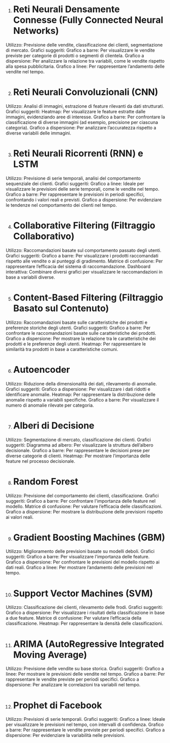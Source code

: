 1. # Reti Neurali Densamente Connesse (Fully Connected Neural Networks)
Utilizzo: Previsione delle vendite, classificazione dei clienti, segmentazione di mercato.
Grafici suggeriti:
Grafico a barre: Per visualizzare le vendite previste per categorie di prodotti o segmenti di clientela.
Grafico a dispersione: Per analizzare la relazione tra variabili, come le vendite rispetto alla spesa pubblicitaria.
Grafico a linee: Per rappresentare l’andamento delle vendite nel tempo.

2. # Reti Neurali Convoluzionali (CNN)
Utilizzo: Analisi di immagini, estrazione di feature rilevanti da dati strutturati.
Grafici suggeriti:
Heatmap: Per visualizzare le feature estratte dalle immagini, evidenziando aree di interesse.
Grafico a barre: Per confrontare la classificazione di diverse immagini (ad esempio, precisione per ciascuna categoria).
Grafico a dispersione: Per analizzare l’accuratezza rispetto a diverse variabili delle immagini.

3. # Reti Neurali Ricorrenti (RNN) e LSTM
Utilizzo: Previsione di serie temporali, analisi del comportamento sequenziale dei clienti.
Grafici suggeriti:
Grafico a linee: Ideale per visualizzare le previsioni delle serie temporali, come le vendite nel tempo.
Grafico a barre: Per rappresentare le previsioni in periodi specifici, confrontando i valori reali e previsti.
Grafico a dispersione: Per evidenziare le tendenze nel comportamento dei clienti nel tempo.

4. # Collaborative Filtering (Filtraggio Collaborativo)
Utilizzo: Raccomandazioni basate sul comportamento passato degli utenti.
Grafici suggeriti:
Grafico a barre: Per visualizzare i prodotti raccomandati rispetto alle vendite o ai punteggi di gradimento.
Matrice di confusione: Per rappresentare l’efficacia del sistema di raccomandazione.
Dashboard interattiva: Combinare diversi grafici per visualizzare le raccomandazioni in base a variabili diverse.

5. # Content-Based Filtering (Filtraggio Basato sul Contenuto)
Utilizzo: Raccomandazioni basate sulle caratteristiche dei prodotti e preferenze storiche degli utenti.
Grafici suggeriti:
Grafico a barre: Per confrontare le raccomandazioni basate sulle caratteristiche dei prodotti.
Grafico a dispersione: Per mostrare la relazione tra le caratteristiche dei prodotti e le preferenze degli utenti.
Heatmap: Per rappresentare le similarità tra prodotti in base a caratteristiche comuni.

6. # Autoencoder
Utilizzo: Riduzione della dimensionalità dei dati, rilevamento di anomalie.
Grafici suggeriti:
Grafico a dispersione: Per visualizzare i dati ridotti e identificare anomalie.
Heatmap: Per rappresentare la distribuzione delle anomalie rispetto a variabili specifiche.
Grafico a barre: Per visualizzare il numero di anomalie rilevate per categoria.

7. # Alberi di Decisione
Utilizzo: Segmentazione di mercato, classificazione dei clienti.
Grafici suggeriti:
Diagramma ad albero: Per visualizzare la struttura dell’albero decisionale.
Grafico a barre: Per rappresentare le decisioni prese per diverse categorie di clienti.
Heatmap: Per mostrare l’importanza delle feature nel processo decisionale.

8. # Random Forest
Utilizzo: Previsione del comportamento dei clienti, classificazione.
Grafici suggeriti:
Grafico a barre: Per confrontare l'importanza delle feature nel modello.
Matrice di confusione: Per valutare l’efficacia delle classificazioni.
Grafico a dispersione: Per mostrare la distribuzione delle previsioni rispetto ai valori reali.

9. # Gradient Boosting Machines (GBM)
Utilizzo: Miglioramento delle previsioni basate su modelli deboli.
Grafici suggeriti:
Grafico a barre: Per visualizzare l'importanza delle feature.
Grafico a dispersione: Per confrontare le previsioni del modello rispetto ai dati reali.
Grafico a linee: Per mostrare l’andamento delle previsioni nel tempo.

10. # Support Vector Machines (SVM)
Utilizzo: Classificazione dei clienti, rilevamento delle frodi.
Grafici suggeriti:
Grafico a dispersione: Per visualizzare i risultati della classificazione in base a due feature.
Matrice di confusione: Per valutare l’efficacia della classificazione.
Heatmap: Per rappresentare la densità delle classificazioni.

11. # ARIMA (AutoRegressive Integrated Moving Average)
Utilizzo: Previsione delle vendite su base storica.
Grafici suggeriti:
Grafico a linee: Per mostrare le previsioni delle vendite nel tempo.
Grafico a barre: Per rappresentare le vendite previste per periodi specifici.
Grafico a dispersione: Per analizzare le correlazioni tra variabili nel tempo.

12. # Prophet di Facebook
Utilizzo: Previsioni di serie temporali.
Grafici suggeriti:
Grafico a linee: Ideale per visualizzare le previsioni nel tempo, con intervalli di confidenza.
Grafico a barre: Per rappresentare le vendite previste per periodi specifici.
Grafico a dispersione: Per evidenziare la variabilità nelle previsioni.